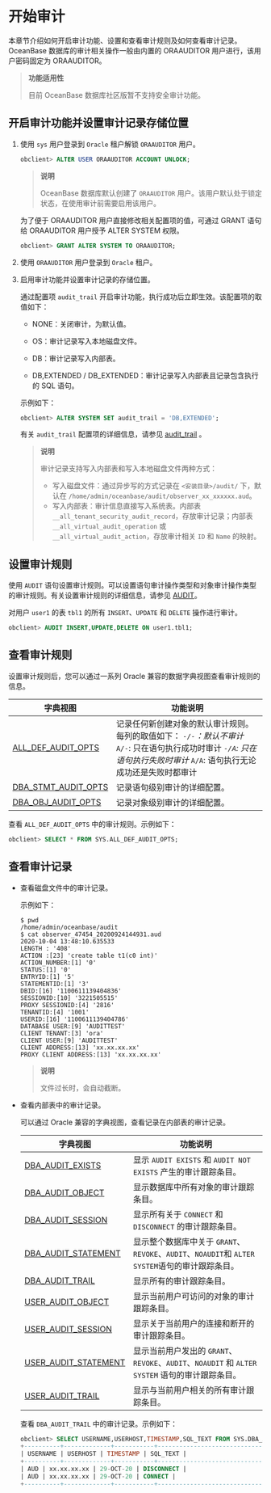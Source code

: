 # 开始审计

本章节介绍如何开启审计功能、设置和查看审计规则及如何查看审计记录。OceanBase 数据库的审计相关操作一般由内置的 ORAAUDITOR 用户进行，该用户密码固定为 ORAAUDITOR。

>**功能适用性**
>
>目前 OceanBase 数据库社区版暂不支持安全审计功能。

## 开启审计功能并设置审计记录存储位置

1. 使用 `sys` 用户登录到 `Oracle` 租户解锁 `ORAAUDITOR` 用户。

   ```sql
   obclient> ALTER USER ORAAUDITOR ACCOUNT UNLOCK;
   ```

      > **说明**
      >
      > OceanBase 数据库默认创建了 `ORAAUDITOR` 用户。该用户默认处于锁定状态，在使用审计前需要启用该用户。

   为了便于 ORAAUDITOR 用户直接修改相关配置项的值，可通过 GRANT 语句给 ORAAUDITOR 用户授予 ALTER SYSTEM 权限。

   ```sql
   obclient> GRANT ALTER SYSTEM TO ORAAUDITOR;
   ```

2. 使用 `ORAAUDITOR` 用户登录到 `Oracle` 租户。

3. 启用审计功能并设置审计记录的存储位置。

   通过配置项 `audit_trail` 开启审计功能，执行成功后立即生效。该配置项的取值如下：
   * NONE：关闭审计，为默认值。

   * OS：审计记录写入本地磁盘文件。

   * DB：审计记录写入内部表。

   * DB,EXTENDED / DB_EXTENDED：审计记录写入内部表且记录包含执行的 SQL 语句。

   示例如下：

   ```sql
   obclient> ALTER SYSTEM SET audit_trail = 'DB,EXTENDED';
   ```

   有关 `audit_trail` 配置项的详细信息，请参见 [audit_trail](../../../5.system-reference/1.system-configuration-items/4.tenant-level-configuration-items/2.audit_trail.md) 。

      > **说明**
      >
      > 审计记录支持写入内部表和写入本地磁盘文件两种方式：
      >
      > * 写入磁盘文件：通过异步写的方式记录在 `<安装目录>/audit/` 下，默认在 `/home/admin/oceanbase/audit/observer_xx_xxxxxx.aud`。
      > * 写入内部表：审计信息直接写入系统表。内部表 `__all_tenant_security_audit_record`，存放审计记录；内部表 `__all_virtual_audit_operation` 或 `__all_virtual_audit_action`，存放审计相关 `ID` 和 `Name` 的映射。

## 设置审计规则

使用 `AUDIT` 语句设置审计规则。可以设置语句审计操作类型和对象审计操作类型的审计规则。有关设置审计规则的详细信息，请参见 [AUDIT](../../../../7.reference/5.system-reference/1.system-configuration-items/4.tenant-level-configuration-items/2.audit_trail.md)。

对用户 `user1` 的表 `tbl1` 的所有 `INSERT`、`UPDATE` 和 `DELETE` 操作进行审计。

```sql
obclient> AUDIT INSERT,UPDATE,DELETE ON user1.tbl1;
```

## 查看审计规则

设置审计规则后，您可以通过一系列 Oracle 兼容的数据字典视图查看审计规则的信息。

|                                字典视图                                |                                                                                                                                               功能说明                                                                                                                                                |
|--------------------------------------------------------------------|---------------------------------------------------------------------------------------------------------------------------------------------------------------------------------------------------------------------------------------------------------------------------------------------------|
| [ALL_DEF_AUDIT_OPTS](../../../../7.reference/5.system-reference/5.system-view-of-oracle-mode/2.dictionary-view-of-oracle-mode/9.all_def_audit_opts-of-oracle-mode.md)  | 记录任何新创建对象的默认审计规则。每列的取值如下： *`-/-`：默认不审计* `A/-`: 只在语句执行成功时审计  *`-/A`: 只在语句执行失败时审计* `A/A`: 语句执行无论成功还是失败时都审计   |
| [DBA_STMT_AUDIT_OPTS](../../../../7.reference/5.system-reference/5.system-view-of-oracle-mode/2.dictionary-view-of-oracle-mode/100.dba_stmt_audit_opts-of-oracle-mode.md) | 记录语句级别审计的详细配置。                                                                                                                                                                                                                                                                                    |
| [DBA_OBJ_AUDIT_OPTS](../../../../7.reference/5.system-reference/5.system-view-of-oracle-mode/2.dictionary-view-of-oracle-mode/85.dba_obj_audit_opts-of-oracle-mode.md)  | 记录对象级别审计的详细配置。                                                                                                                                                                                                                                                                                    |

查看 `ALL_DEF_AUDIT_OPTS` 中的审计规则。示例如下：

```sql
obclient> SELECT * FROM SYS.ALL_DEF_AUDIT_OPTS;
```

## 查看审计记录

* 查看磁盘文件中的审计记录。

  示例如下：

  ```shell
  $ pwd
  /home/admin/oceanbase/audit
  $ cat observer_47454_20200924144931.aud
  2020-10-04 13:48:10.635533
  LENGTH : '408'
  ACTION :[23] 'create table t1(c0 int)'
  ACTION_NUMBER:[1] '0'
  STATUS:[1] '0'
  ENTRYID:[1] '5'
  STATEMENTID:[1] '3'
  DBID:[16] '1100611139404836'
  SESSIONID:[10] '3221505515'
  PROXY SESSIONID:[4] '2816'
  TENANTID:[4] '1001'
  USERID:[16] '1100611139404786'
  DATABASE USER:[9] 'AUDITTEST'
  CLIENT TENANT:[3] 'ora'
  CLIENT USER:[9] 'AUDITTEST'
  CLIENT ADDRESS:[13] 'xx.xx.xx.xx'
  PROXY CLIENT ADDRESS:[13] 'xx.xx.xx.xx'
  ```

   > **说明**
   >
   > 文件过长时，会自动截断。
  
* 查看内部表中的审计记录。

  可以通过 Oracle 兼容的字典视图，查看记录在内部表的审计记录。
  
  |                                字典视图                                 |                                   功能说明                                    |
  |---------------------------------------------------------------------|---------------------------------------------------------------------------|
  | [DBA_AUDIT_EXISTS](../../../../7.reference/5.system-reference/5.system-view-of-oracle-mode/2.dictionary-view-of-oracle-mode/56.dba_audit_exists-of-oracle-mode.md)     | 显示 `AUDIT EXISTS` 和 `AUDIT NOT EXISTS` 产生的审计跟踪条目。                         |
  | [DBA_AUDIT_OBJECT](../../../../7.reference/5.system-reference/5.system-view-of-oracle-mode/2.dictionary-view-of-oracle-mode/57.dba_audit_object-of-oracle-mode.md)     | 显示数据库中所有对象的审计跟踪条目。                                                        |
  | [DBA_AUDIT_SESSION](../../../../7.reference/5.system-reference/5.system-view-of-oracle-mode/2.dictionary-view-of-oracle-mode/58.dba_audit_session-of-oracle-mode.md)    | 显示所有关于 `CONNECT` 和 `DISCONNECT` 的审计跟踪条目。                                  |
  | [DBA_AUDIT_STATEMENT](../../../../7.reference/5.system-reference/5.system-view-of-oracle-mode/2.dictionary-view-of-oracle-mode/59.dba_audit_statement-of-oracle-mode.md)  | 显示整个数据库中关于 `GRANT`、`REVOKE`、`AUDIT`、`NOAUDIT`和 `ALTER SYSTEM`语句的审计跟踪条目。 |
  | [DBA_AUDIT_TRAIL](../../../../7.reference/5.system-reference/5.system-view-of-oracle-mode/2.dictionary-view-of-oracle-mode/60.dba_audit_trail-of-oracle-mode.md)      | 显示所有的审计跟踪条目。                                                              |
  | [USER_AUDIT_OBJECT](../../../../7.reference/5.system-reference/5.system-view-of-oracle-mode/2.dictionary-view-of-oracle-mode/144.user_audit_object-of-oracle-mode.md)    | 显示当前用户可访问的对象的审计跟踪条目。                                                      |
  | [USER_AUDIT_SESSION](../../../../7.reference/5.system-reference/5.system-view-of-oracle-mode/2.dictionary-view-of-oracle-mode/145.user_audit_session-of-oracle-mode.md)   | 显示关于当前用户的连接和断开的审计跟踪条目。                                                    |
  | [USER_AUDIT_STATEMENT](../../../../7.reference/5.system-reference/5.system-view-of-oracle-mode/2.dictionary-view-of-oracle-mode/146.user_audit_statement-of-oracle-mode.md) | 显示当前用户发出的 `GRANT`、`REVOKE`、`AUDIT`、`NOAUDIT` 和 `ALTER SYSTEM` 语句的审计跟踪条目。  |
  | [USER_AUDIT_TRAIL](../../../../7.reference/5.system-reference/5.system-view-of-oracle-mode/2.dictionary-view-of-oracle-mode/147.user_audit_trail-of-oracle-mode.md)     | 显示与当前用户相关的所有审计跟踪条目。                                                       |

  查看 `DBA_AUDIT_TRAIL` 中的审计记录。示例如下：

  ```sql
  obclient> SELECT USERNAME,USERHOST,TIMESTAMP,SQL_TEXT FROM SYS.DBA_AUDIT_TRAIL;
  +----------+-------------+-----------+-----------------------------------------------------------------+
  | USERNAME | USERHOST | TIMESTAMP | SQL_TEXT |
  +----------+-------------+-----------+-----------------------------------------------------------------+
  | AUD | xx.xx.xx.xx | 29-OCT-20 | DISCONNECT |
  | AUD | xx.xx.xx.xx | 29-OCT-20 | CONNECT |
  +----------+-------------+-----------+-----------------------------------------------------------------+
  ```
